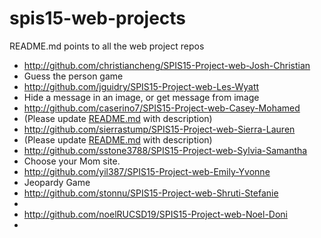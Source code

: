 # spis15-web-projects
README.md points to all the web project repos

* http://github.com/christiancheng/SPIS15-Project-web-Josh-Christian
 * Guess the person game 
* http://github.com/jguidry/SPIS15-Project-web-Les-Wyatt
 * Hide a message in an image, or get message from image
* http://github.com/caserino7/SPIS15-Project-web-Casey-Mohamed 
 * (Please update [README.md](https://github.com/caserino7/SPIS15-Project-Web-Casey-Mohamed/blob/master/README.md) with description) 
* http://github.com/sierrastump/SPIS15-Project-web-Sierra-Lauren
 * (Please update [README.md](https://github.com/sierrastump/SPIS15-Project-Web-Sierra-Lauren/blob/master/README.md) with description)  
* http://github.com/sstone3788/SPIS15-Project-web-Sylvia-Samantha 
 * Choose your Mom site. 
* http://github.com/yil387/SPIS15-Project-web-Emily-Yvonne
 * Jeopardy Game 
* http://github.com/stonnu/SPIS15-Project-web-Shruti-Stefanie
 * 
* http://github.com/noelRUCSD19/SPIS15-Project-web-Noel-Doni 
 *  
